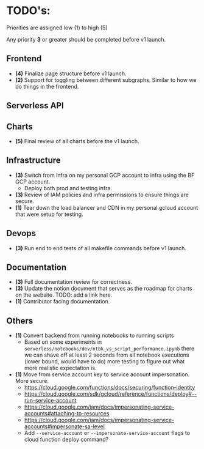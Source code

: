 # TODO's: 

Priorities are assigned low (1) to high (5)

Any priority **3** or greater should be completed before v1 launch. 

## Frontend

- **(4)** Finalize page structure before v1 launch. 
- **(2)** Support for toggling between different subgraphs. Similar to how we do things in the frontend.

## Serverless API 

## Charts 

- **(5)** Final review of all charts before the v1 launch. 

## Infrastructure 

- **(3)** Switch from infra on my personal GCP account to infra using the BF GCP account. 
  - Deploy both prod and testing infra. 
- **(3)** Review of IAM policies and infra permissions to ensure things are secure.
- **(1)** Tear down the load balancer and CDN in my personal gcloud account that were setup for testing. 

## Devops 

- **(3)** Run end to end tests of all makefile commands before v1 launch. 

## Documentation 

- **(3)** Full documentation review for correctness. 
- **(3)** Update the notion document that serves as the roadmap for charts on the website. TODO: add a link here. 
- **(1)** Contributor facing documentation.  

## Others 

- **(1)** Convert backend from running notebooks to running scripts 
  - Based on some experiments in `serverless/notebooks/dev/ntbk_vs_script_performance.ipynb` there 
  we can shave off at least 2 seconds from all notebook executions (lower bound, would have to do)
  more testing to figure out what more realistic expectation is. 
- **(1)** Move from service account key to service account impersonation. More secure. 
  - https://cloud.google.com/functions/docs/securing/function-identity
  - https://cloud.google.com/sdk/gcloud/reference/functions/deploy#--run-service-account
  - https://cloud.google.com/iam/docs/impersonating-service-accounts#attaching-to-resources
  - https://cloud.google.com/iam/docs/impersonating-service-accounts#impersonate-sa-level
  - Add `--service-account` or `--impersonate-service-account` flags to cloud 
  function deploy command?

